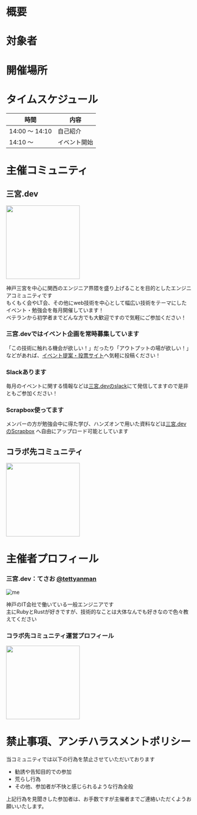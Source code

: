 # 概要

<!-- イベント概要 -->

# 対象者

# 開催場所

# タイムスケジュール

| 時間 | 内容 |
|---|---|
| 14:00 〜 14:10 | 自己紹介 |
| 14:10 〜 | イベント開始 |

# 主催コミュニティ

## 三宮.dev

<img src="https://drive.google.com/uc?export=view&id=1oFdE4TFFH1GaTZ8ImNAp-VoKpRyGrhGm" width="200" />

神戸三宮を中心に関西のエンジニア界隈を盛り上げることを目的としたエンジニアコミュニティです  
もくもく会やLT会、その他にweb技術を中心として幅広い技術をテーマにしたイベント・勉強会を毎月開催しています！  
ベテランから初学者までどんな方でも大歓迎ですので気軽にご参加ください！

### 三宮.devではイベント企画を常時募集しています
「この技術に触れる機会が欲しい！」だったり「アウトプットの場が欲しい！」などがあれば、[イベント提案・投票サイト](https://proposal.sannomiya.dev)へ気軽に投稿ください！

### Slackあります
毎月のイベントに関する情報などは[三宮.devのslack](https://join.slack.com/t/kobe-sannomiya-dev/shared_invite/zt-g45oc103-sIqIL~Lu~TVz~G38iADyDA)にて発信してますので是非ともご参加ください！

### Scrapbox使ってます
メンバーの方が勉強会中に得た学び、ハンズオンで用いた資料などは[三宮.devのScrapbox](https://scrapbox.io/sannomiya-dev) へ自由にアップロード可能としています

## コラボ先コミュニティ

<!-- コミュニティロゴ画像 -->
<img src="" width="200">

<!-- コミュニテイ紹介文 -->

# 主催者プロフィール

### 三宮.dev：てさお [@tettyanman](https://twitter.com/tettyanman)

![me](https://avatars.githubusercontent.com/tessai9?s=200)

神戸のIT会社で働いている一般エンジニアです  
主にRubyとRustが好きですが、技術的なことは大体なんでも好きなので色々教えてください

### コラボ先コミュニティ運営プロフィール

<!-- プロフィール画像 -->
<img src="" width="200">

<!-- プロフィール文 -->

# 禁止事項、アンチハラスメントポリシー

当コミュニティでは以下の行為を禁止させていただいております

- 勧誘や告知目的での参加
- 荒らし行為
- その他、参加者が不快と感じられるような行為全般

上記行為を見聞きした参加者は、お手数ですが主催者までご連絡いただくようお願いいたします。
